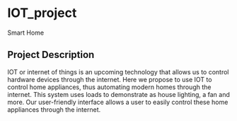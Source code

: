 # IOT_project
Smart Home
## Project Description
IOT or internet of things is an upcoming technology that allows us to control hardware devices through the internet. Here we propose to use IOT to control home appliances, thus automating modern homes through the internet. This system uses loads to demonstrate as house lighting, a fan and more. Our user-friendly interface allows a user to easily control these home appliances through the internet.
